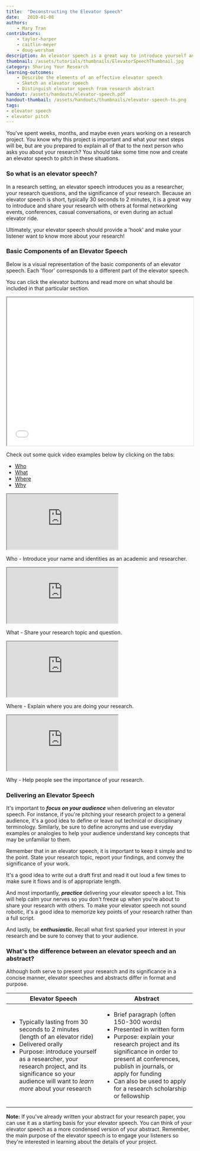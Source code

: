 ```yaml
---
title:  "Deconstructing the Elevator Speech"
date:   2010-01-08
authors: 
    - Mary Tran
contributors: 
    - taylor-harper
    - caitlin-meyer
    - doug-worsham
description: An elevator speech is a great way to introduce yourself and your research to a wide range of audiences.
thumbnail: /assets/tutorials/thumbnails/ElevatorSpeechThumbnail.jpg
category: Sharing Your Research
learning-outcomes:
    - Describe the elements of an effective elevator speech
    - Sketch an elevator speech
    - Distinguish elevator speech from research abstract
handout: /assets/handouts/elevator-speech.pdf
handout-thumbail: /assets/handouts/thumbnails/elevator-speech-tn.png
tags:
- elevator speech
- elevator pitch 
---
```

<p> You've spent weeks, months, and maybe even years working on a research project. You know why this project is important and what your next steps will be, but are you prepared to explain all of that to the next person who asks you about your research? You should take some time now and create an elevator speech to pitch in these situations.</p>

### So what is an elevator speech?

<p>In a research setting, an elevator speech introduces you as a researcher, your research questions, and the significance of your research. Because an elevator speech is short, typically 30 seconds to 2 minutes, it is a great way to introduce and share your research with others at formal networking events, conferences, casual conversations, or even during an actual elevator ride.</p>

<p>Ultimately, your elevator speech should provide a 'hook' and make your listener want to know more about your research! </p>

### Basic Components of an Elevator Speech

<p>Below is a visual representation of the basic components of an elevator speech. Each 'floor' corresponds to a different part of the elevator speech. </p>

<p>You can click the elevator buttons and read more on what should be included in that particular section.</p>

<!-- todo:: new version of elevator speech animation - accessibility review + responsive -->

<div>
<iframe class="embedbox" src="{{ '/assets/animation/elevator-speech.html' | relative_url }}" width="100%" height="400px"></iframe>
</div>

<!-- Elevator speech examples in tabs -->
<p>Check out some quick video examples below by clicking on the tabs:</p>

<div class="card">
  <!-- header with navigation tabs -->
  <div class="card-header">
    <ul class="nav nav-tabs card-header-tabs">
      <li class="nav-item">
        <a class="nav-link active" id="who-tab" data-toggle="tab" href="#who" role="tab" aria-controls="who" aria-selected="true">Who</a>
      </li>
      <li class="nav-item">
        <a class="nav-link" id="what-tab" data-toggle="tab" href="#what" role="tab" aria-controls="what" aria-selected="false">What</a>
      </li>
      <li class="nav-item">
        <a class="nav-link" id="where-tab" data-toggle="tab" href="#where" role="tab" aria-controls="where" aria-selected="false">Where</a>
      </li>
      <li class="nav-item">
        <a class="nav-link" id="why-tab" data-toggle="tab" href="#why" role="tab" aria-controls="why" aria-selected="false">Why</a>
      </li>
    </ul>
  </div>
  <!-- card body with tab content -->
  <div class="card-body">
    <div class="tab-content" id="myTabContent">
    <div class="tab-pane fade show active" id="who" role="tabpanel" aria-labelledby="who-tab">
      <div class="embed-responsive embed-responsive-16by9">
        <iframe class="embed-responsive-item" src="https://www.youtube.com/embed/NBa0cnsRMUQ?start=24&end=29" allowfullscreen></iframe>
      </div>
      <p class="card-text">Who - Introduce your name and identities as an academic and researcher.</p>
    </div>
  <div class="tab-pane fade" id="what" role="tabpanel" aria-labelledby="what-tab">
      <div class="embed-responsive embed-responsive-16by9">
        <iframe class="embed-responsive-item" src="https://www.youtube.com/embed/rlPloFiK-e8?start=4&end=10" allowfullscreen></iframe>
      </div>
      <p class="card-text">What - Share your research topic and question.</p>
    </div>
  <div class="tab-pane fade" id="where" role="tabpanel" aria-labelledby="where-tab"><div class="embed-responsive embed-responsive-16by9">
        <iframe class="embed-responsive-item" src="https://www.youtube.com/embed/LqLjyY4yQ5Y?start=4&end=10" allowfullscreen></iframe>
      </div>
      <p class="card-text">Where - Explain where you are doing your research.</p>
      </div>
    <div class="tab-pane fade" id="why" role="tabpanel" aria-labelledby="why-tab"><div class="embed-responsive embed-responsive-16by9">
        <iframe class="embed-responsive-item" src="https://www.youtube.com/embed/gw3LN_pK_rU?start=8&end=29" allowfullscreen></iframe>
      </div>
      <p class="card-text">Why - Help people see the importance of your research.</p>
      </div>
      </div>  
  </div>
</div>
<!-- -->

<h3 class="mt-4">Delivering an Elevator Speech</h3>

<p>It's important to <b><i>focus on your audience </i></b> when delivering an elevator speech. For instance, if you're pitching your research project to a general audience, it's a good idea to define or leave out technical or disciplinary terminology. Similarly, be sure to define acronyms and use everyday examples or analogies to help your audience understand key concepts that may be unfamiliar to them.</p>

<p>Remember that in an elevator speech, it is important to keep it simple and to the point. State your research topic, report your findings, and convey the significance of your work.</p>

<p>It's a good idea to write out a draft first and read it out loud a few times to make sure it flows and is of appropriate length. </p>
<p>And most importantly, <b><i> practice </i></b>delivering your elevator speech a lot. This will help calm your nerves so you don't freeze up when you're about to share your research with others. To make your elevator speech not sound robotic, it's a good idea to memorize key points of your research rather than a full script. </p>
<p>And lastly, be <b><i> enthusiastic. </i></b> Recall what first sparked your interest in your research and be sure to convey that to your audience. </p>

<h3>What's the difference between an elevator speech and an abstract?</h3>
<p>Although both serve to present your research and its significance in a concise manner, elevator speeches and abstracts differ in format and purpose. </p>

<table class="table table-bordered">
  <thead>
    <tr>
      <th scope="col"><center>Elevator Speech</center></th>
      <th scope="col"><center>Abstract</center></th>
    </tr>
  </thead>
  <tbody>
    <tr>
      <td>
          <ul class="browser-default">
              <li type="square">Typically lasting from 30 seconds to 2 minutes (length of an elevator ride)</li>
              <li type="square">Delivered orally</li>
              <li type="square">Purpose: introduce yourself as a researcher, your research project, and its significance so your audience will want to <i>learn more</i> about your research</li>
          </ul> 
      </td>
      <td>
          <ul class="browser-default">
              <li type="square">Brief paragraph (often 150-300 words)</li>
              <li type="square">Presented in written form</li>
        <li type="square">Purpose: explain your research project and its significance in order to present at conferences, publish in journals, or apply for funding</li>
              <li>Can also be used to apply for a research scholarship or fellowship</li>
          </ul>
    </td>
    </tr>
  </tbody>
</table>


<p> <b>Note:</b> If you've already written your abstract for your research paper, you can use it as a starting basis for your elevator speech. You can think of your elevator speech as a more condensed version of your abstract. Remember, the main purpose of the elevator speech is to engage your listeners so they're interested in learning about the details of your project. </p>


